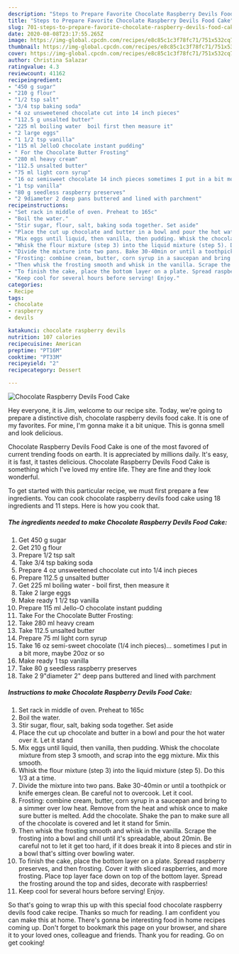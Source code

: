```yaml
---
description: "Steps to Prepare Favorite Chocolate Raspberry Devils Food Cake"
title: "Steps to Prepare Favorite Chocolate Raspberry Devils Food Cake"
slug: 701-steps-to-prepare-favorite-chocolate-raspberry-devils-food-cake
date: 2020-08-08T23:17:55.265Z
image: https://img-global.cpcdn.com/recipes/e8c85c1c3f78fc71/751x532cq70/chocolate-raspberry-devils-food-cake-recipe-main-photo.jpg
thumbnail: https://img-global.cpcdn.com/recipes/e8c85c1c3f78fc71/751x532cq70/chocolate-raspberry-devils-food-cake-recipe-main-photo.jpg
cover: https://img-global.cpcdn.com/recipes/e8c85c1c3f78fc71/751x532cq70/chocolate-raspberry-devils-food-cake-recipe-main-photo.jpg
author: Christina Salazar
ratingvalue: 4.3
reviewcount: 41162
recipeingredient:
- "450 g sugar"
- "210 g flour"
- "1/2 tsp salt"
- "3/4 tsp baking soda"
- "4 oz unsweetened chocolate cut into 14 inch pieces"
- "112.5 g unsalted butter"
- "225 ml boiling water  boil first then measure it"
- "2 large eggs"
- "1 1/2 tsp vanilla"
- "115 ml JelloO chocolate instant pudding"
- " For the Chocolate Butter Frosting"
- "280 ml heavy cream"
- "112.5 unsalted butter"
- "75 ml light corn syrup"
- "16 oz semisweet chocolate 14 inch pieces sometimes I put in a bit more maybe 20oz or so"
- "1 tsp vanilla"
- "80 g seedless raspberry preserves"
- "2 9diameter 2 deep pans buttered and lined with parchment"
recipeinstructions:
- "Set rack in middle of oven. Preheat to 165c"
- "Boil the water."
- "Stir sugar, flour, salt, baking soda together. Set aside"
- "Place the cut up chocolate and butter in a bowl and pour the hot water over it. Let it stand"
- "Mix eggs until liquid, then vanilla, then pudding. Whisk the chocolate mixture from step 3 smooth, and scrap into the egg mixture. Mix this smooth."
- "Whisk the flour mixture (step 3) into the liquid mixture (step 5). Do this 1/3 at a time."
- "Divide the mixture into two pans. Bake 30-40min or until a toothpick or knife emerges clean. Be careful not to overcook. Let it cool."
- "Frosting: combine cream, butter, corn syrup in a saucepan and bring to a simmer over low heat. Remove from the heat and whisk once to make sure butter is melted. Add the chocolate. Shake the pan to make sure all of the chocolate is covered and let it stand for 5min."
- "Then whisk the frosting smooth and whisk in the vanilla. Scrape the frosting into a bowl and chill until it&#39;s spreadable, about 20min. Be careful not to let it get too hard, if it does break it into 8 pieces and stir in a bowl that&#39;s sitting over bowling water."
- "To finish the cake, place the bottom layer on a plate. Spread raspberry preserves, and then frosting. Cover it with sliced raspberries, and more frosting. Place top layer face down on top of the bottom layer. Spread the frosting around the top and sides, decorate with raspberries!"
- "Keep cool for several hours before serving! Enjoy."
categories:
- Recipe
tags:
- chocolate
- raspberry
- devils

katakunci: chocolate raspberry devils 
nutrition: 107 calories
recipecuisine: American
preptime: "PT16M"
cooktime: "PT33M"
recipeyield: "2"
recipecategory: Dessert

---
```



![Chocolate Raspberry Devils Food Cake](https://img-global.cpcdn.com/recipes/e8c85c1c3f78fc71/751x532cq70/chocolate-raspberry-devils-food-cake-recipe-main-photo.jpg)

Hey everyone, it is Jim, welcome to our recipe site. Today, we're going to prepare a distinctive dish, chocolate raspberry devils food cake. It is one of my favorites. For mine, I'm gonna make it a bit unique. This is gonna smell and look delicious.



Chocolate Raspberry Devils Food Cake is one of the most favored of current trending foods on earth. It is appreciated by millions daily. It's easy, it is fast, it tastes delicious. Chocolate Raspberry Devils Food Cake is something which I've loved my entire life. They are fine and they look wonderful.


To get started with this particular recipe, we must first prepare a few ingredients. You can cook chocolate raspberry devils food cake using 18 ingredients and 11 steps. Here is how you cook that.

<!--inarticleads1-->

##### The ingredients needed to make Chocolate Raspberry Devils Food Cake:

1. Get 450 g sugar
1. Get 210 g flour
1. Prepare 1/2 tsp salt
1. Take 3/4 tsp baking soda
1. Prepare 4 oz unsweetened chocolate cut into 1/4 inch pieces
1. Prepare 112.5 g unsalted butter
1. Get 225 ml boiling water - boil first, then measure it
1. Take 2 large eggs
1. Make ready 1 1/2 tsp vanilla
1. Prepare 115 ml Jello-O chocolate instant pudding
1. Take  For the Chocolate Butter Frosting:
1. Take 280 ml heavy cream
1. Take 112.5 unsalted butter
1. Prepare 75 ml light corn syrup
1. Take 16 oz semi-sweet chocolate (1/4 inch pieces)... sometimes I put in a bit more, maybe 20oz or so
1. Make ready 1 tsp vanilla
1. Take 80 g seedless raspberry preserves
1. Take 2 9&#34;diameter 2&#34; deep pans buttered and lined with parchment




<!--inarticleads2-->

##### Instructions to make Chocolate Raspberry Devils Food Cake:

1. Set rack in middle of oven. Preheat to 165c
1. Boil the water.
1. Stir sugar, flour, salt, baking soda together. Set aside
1. Place the cut up chocolate and butter in a bowl and pour the hot water over it. Let it stand
1. Mix eggs until liquid, then vanilla, then pudding. Whisk the chocolate mixture from step 3 smooth, and scrap into the egg mixture. Mix this smooth.
1. Whisk the flour mixture (step 3) into the liquid mixture (step 5). Do this 1/3 at a time.
1. Divide the mixture into two pans. Bake 30-40min or until a toothpick or knife emerges clean. Be careful not to overcook. Let it cool.
1. Frosting: combine cream, butter, corn syrup in a saucepan and bring to a simmer over low heat. Remove from the heat and whisk once to make sure butter is melted. Add the chocolate. Shake the pan to make sure all of the chocolate is covered and let it stand for 5min.
1. Then whisk the frosting smooth and whisk in the vanilla. Scrape the frosting into a bowl and chill until it&#39;s spreadable, about 20min. Be careful not to let it get too hard, if it does break it into 8 pieces and stir in a bowl that&#39;s sitting over bowling water.
1. To finish the cake, place the bottom layer on a plate. Spread raspberry preserves, and then frosting. Cover it with sliced raspberries, and more frosting. Place top layer face down on top of the bottom layer. Spread the frosting around the top and sides, decorate with raspberries!
1. Keep cool for several hours before serving! Enjoy.




So that's going to wrap this up with this special food chocolate raspberry devils food cake recipe. Thanks so much for reading. I am confident you can make this at home. There's gonna be interesting food in home recipes coming up. Don't forget to bookmark this page on your browser, and share it to your loved ones, colleague and friends. Thank you for reading. Go on get cooking!
